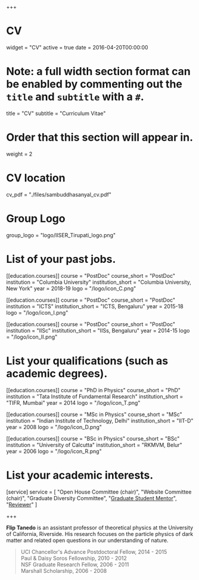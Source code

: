 +++
# CV
widget = "CV"
active = true
date = 2016-04-20T00:00:00

# Note: a full width section format can be enabled by commenting out the `title` and `subtitle` with a `#`.
title = "CV"
subtitle = "Curriculum Vitae"

# Order that this section will appear in.
weight = 2

# CV location
cv_pdf = "./files/sambuddhasanyal_cv.pdf"

# Group Logo
group_logo = "logo/IISER_Tirupati_logo.png"

# List of your past jobs.
[[education.courses]]
  course = "PostDoc"
  course_short = "PostDoc"
  institution = "Columbia University"
  institution_short = "Columbia University, New York"
  year = 2018-19
  logo = "/logo/icon_C.png"

[[education.courses]]
 course = "PostDoc"
  course_short = "PostDoc"
  institution = "ICTS"
  institution_short = "ICTS, Bengaluru"
  year = 2015-18
  logo = "/logo/icon_I.png"


[[education.courses]]
  course = "PostDoc"
  course_short = "PostDoc"
  institution = "IISc"
  institution_short = "IISs, Bengaluru"
  year = 2014-15
  logo = "/logo/icon_II.png"




# List your qualifications (such as academic degrees).
[[education.courses]]
  course = "PhD in Physics"
  course_short = "PhD"
  institution = "Tata Institute of Fundamental Research"
  institution_short = "TIFR, Mumbai"
  year = 2014
  logo = "/logo/icon_T.png"

[[education.courses]]
  course = "MSc in Physics"
  course_short = "MSc"
  institution = "Indian Institute of Technology, Delhi"
  institution_short = "IIT-D"
  year = 2008
  logo = "/logo/icon_D.png"

[[education.courses]]
  course = "BSc in Physics"
  course_short = "BSc"
  institution = "University of Calcutta"
  institution_short = "RKMVM, Belur"
  year = 2006
  logo = "/logo/icon_R.png"



# List your academic interests.
[service]
  service = [
    "Open House Committee (chair)",
    "Website Committee (chair)",
    "Graduate Diversity Committee",
    "[Graduate Student Mentor](https://gradmentors.ucr.edu)",
    "[Reviewer](https://publons.com/author/637273/)"
  ]

+++

**Flip Tanedo** is an assistant professor of theoretical physics at the University of California, Riverside. His research focuses on the particle physics of dark matter and related open questions in our understanding of nature.

> UCI Chancellor's Advance Postdoctoral Fellow, 2014 - 2015  
> Paul & Daisy Soros Fellowship, 2010 - 2012  
> NSF Graduate Research Fellow, 2006 - 2011  
> Marshall Scholarship, 2006 - 2008
